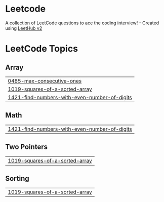 # Leetcode
A collection of LeetCode questions to ace the coding interview! - Created using [LeetHub v2](https://github.com/arunbhardwaj/LeetHub-2.0)

<!---LeetCode Topics Start-->
# LeetCode Topics
## Array
|  |
| ------- |
| [0485-max-consecutive-ones](https://github.com/acroospulle/Leetcode/tree/master/0485-max-consecutive-ones) |
| [1019-squares-of-a-sorted-array](https://github.com/acroospulle/Leetcode/tree/master/1019-squares-of-a-sorted-array) |
| [1421-find-numbers-with-even-number-of-digits](https://github.com/acroospulle/Leetcode/tree/master/1421-find-numbers-with-even-number-of-digits) |
## Math
|  |
| ------- |
| [1421-find-numbers-with-even-number-of-digits](https://github.com/acroospulle/Leetcode/tree/master/1421-find-numbers-with-even-number-of-digits) |
## Two Pointers
|  |
| ------- |
| [1019-squares-of-a-sorted-array](https://github.com/acroospulle/Leetcode/tree/master/1019-squares-of-a-sorted-array) |
## Sorting
|  |
| ------- |
| [1019-squares-of-a-sorted-array](https://github.com/acroospulle/Leetcode/tree/master/1019-squares-of-a-sorted-array) |
<!---LeetCode Topics End-->